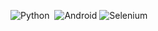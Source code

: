 ![Python](https://img.shields.io/badge/-Python-FC6D26?style=flat&logo=Python)&nbsp;
![Android](http://img.shields.io/badge/-Android-3DDC84?style=flat-square&logo=android&logoColor=ffffff)
![Selenium](https://img.shields.io/badge/-Selenium-FFFFFF?style=flat&logo=Selenium)&nbsp;
